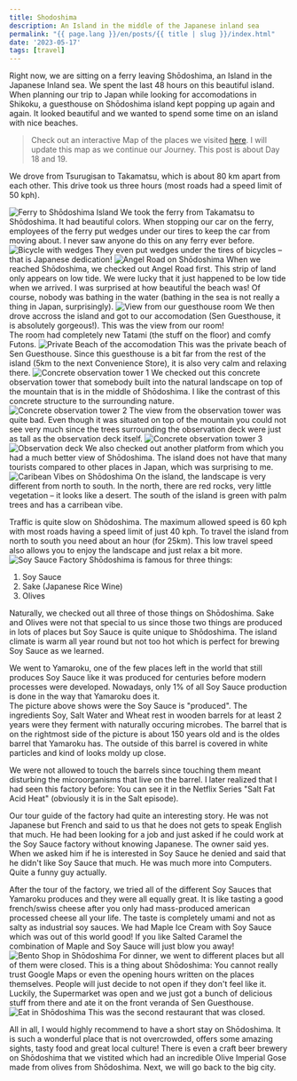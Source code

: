 ```yaml
---
title: Shodoshima
description: An Island in the middle of the Japanese inland sea
permalink: "{{ page.lang }}/en/posts/{{ title | slug }}/index.html"
date: '2023-05-17'
tags: [travel]
---
```


Right now, we are sitting on a ferry leaving Shōdoshima, an Island in the Japanese Inland sea. We spent the last 48 hours on this beautiful island.  
When planning our trip to Japan while looking for accomodations in Shikoku, a guesthouse on Shōdoshima island kept popping up again and again. It looked beautiful and we wanted to spend some time on an island with nice beaches.


> Check out an interactive Map of the places we visited [here](https://wanderlog.com/view/ipgoeoyijw/japan-trip/shared). I will update this map as we continue our Journey. This post is about Day 18 and 19.

We drove from Tsurugisan to Takamatsu, which is about 80 km apart from each other. This drive took us three hours (most roads had a speed limit of 50 kph).

![Ferry to Shōdoshima Island](/images/japan19/2023-05-15_133924_00.jpg)
We took the ferry from Takamatsu to Shōdoshima. It had beautiful colors. When stopping our car on the ferry, employees of the ferry put wedges under our tires to keep the car from moving about. I never saw anyone do this on any ferry ever before.
![Bicycle with wedges](/images/japan19/2023-05-15_123538_00.JPG)
They even put wedges under the tires of bicycles – that is Japanese dedication!
![Angel Road on Shōdoshima](/images/japan19/2023-05-15_140918_00.JPG)
When we reached Shōdoshima, we checked out Angel Road first. This strip of land only appears on low tide. We were lucky that it just happened to be low tide when we arrived. I was surprised at how beautiful the beach was! Of course, nobody was bathing in the water (bathing in the sea is not really a thing in Japan, surprisingly).
![View from our guesthouse room](/images/japan19/2023-05-15_155021_00.jpg)
We then drove accross the island and got to our accomodation (Sen Guesthouse, it is absolutely gorgeous!). This was the view from our room!  
The room had completely new Tatami (the stuff on the floor) and comfy Futons.
![Private Beach of the accomodation](/images/japan19/2023-05-15_163954_00.JPG)
This was the private beach of Sen Guesthouse. Since this guesthouse is a bit far from the rest of the island (5km to the next Convenience Store), it is also very calm and relaxing there.
![Concrete observation tower 1](/images/japan19/2023-05-16_094654_00.JPG)
We checked out this concrete observation tower that somebody built into the natural landscape on top of the mountain that is in the middle of Shōdoshima. I like the contrast of this concrete structure to the surrounding nature.
![Concrete observation tower 2](/images/japan19/2023-05-16_095023_00.JPG)
The view from the observation tower was quite bad. Even though it was situated on top of the mountain you could not see very much since the trees surrounding the observation deck were just as tall as the observation deck itself.
![Concrete observation tower 3](/images/japan19/2023-05-16_095254_00.JPG)
![Observation deck](/images/japan19/2023-05-16_100136_00.JPG)
We also checked out another platform from which you had a much better view of Shōdoshima. The island does not have that many tourists compared to other places in Japan, which was surprising to me.
![Caribean Vibes on Shōdoshima](/images/japan19/2023-05-16_112439_00.JPG)
On the island, the landscape is very different from north to south. In the north, there are red rocks, very little vegetation – it looks like a desert. The south of the island is green with palm trees and has a carribean vibe.

Traffic is quite slow on Shōdoshima. The maximum allowed speed is 60 kph with most roads having a speed limit of just 40 kph. To travel the island from north to south you need about an hour (for 25km). This low travel speed also allows you to enjoy the landscape and just relax a bit more.
![Soy Sauce Factory](/images/japan19/2023-05-16_133656_00.JPG)
Shōdoshima is famous for three things:

1. Soy Sauce
2. Sake (Japanese Rice Wine)
3. Olives

Naturally, we checked out all three of those things on Shōdoshima. Sake and Olives were not that special to us since those two things are produced in lots of places but Soy Sauce is quite unique to Shōdoshima. The island climate is warm all year round but not too hot which is perfect for brewing Soy Sauce as we learned.

We went to Yamaroku, one of the few places left in the world that still produces Soy Sauce like it was produced for centuries before modern processes were developed. Nowadays, only 1% of all Soy Sauce production is done in the way that Yamaroku does it.  
The picture above shows were the Soy Sauce is "produced". The ingredients Soy, Salt Water and Wheat rest in wooden barrels for at least 2 years were they ferment with naturally occuring microbes. The barrel that is on the rightmost side of the picture is about 150 years old and is the oldes barrel that Yamaroku has. The outside of this barrel is covered in white particles and kind of looks moldy up close.

We were not allowed to touch the barrels since touching them meant disturbing the microorganisms that live on the barrel. I later realized that I had seen this factory before: You can see it in the Netflix Series "Salt Fat Acid Heat" (obviously it is in the Salt episode).

Our tour guide of the factory had quite an interesting story. He was not Japanese but French and said to us that he does not gets to speak English that much. He had been looking for a job and just asked if he could work at the Soy Sauce factory without knowing Japanese. The owner said yes.  
When we asked him if he is interested in Soy Sauce he denied and said that he didn't like Soy Sauce that much. He was much more into Computers. Quite a funny guy actually.

After the tour of the factory, we tried all of the different Soy Sauces that Yamaroku produces and they were all equally great. It is like tasting a good french/swiss cheese after you only had mass-produced american processed cheese all your life. The taste is completely umami and not as salty as industrial soy sauces. We had Maple Ice Cream with Soy Sauce which was out of this world good! If you like Salted Caramel the combination of Maple and Soy Sauce will just blow you away!
![Bento Shop in Shōdoshima](/images/japan19/2023-05-16_173926_00.JPG)
For dinner, we went to different places but all of them were closed. This is a thing about Shōdoshima: You cannot really trust Google Maps or even the opening hours written on the places themselves. People will just decide to not open if they don't feel like it. Luckily, the Supermarket was open and we just got a bunch of delicious stuff from there and ate it on the front veranda of Sen Guesthouse.
![Eat in Shōdoshima](/images/japan19/2023-05-16_175553_00.JPG)
This was the second restaurant that was closed.

All in all, I would highly recommend to have a short stay on Shōdoshima. It is such a wonderful place that is not overcrowded, offers some amazing sights, tasty food and great local culture! There is even a craft beer brewery on Shōdoshima that we vistited which had an incredible Olive Imperial Gose made from olives from Shōdoshima. Next, we will go back to the big city.